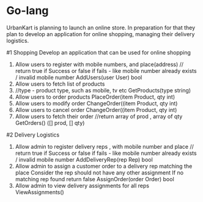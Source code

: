 # Go-lang

UrbanKart is planning to launch an online store. In preparation for that they plan to develop
an application for online shopping, managing their delivery logistics.

#1 Shopping
Develop an application that can be used for online shopping
1. Allow users to register with mobile numbers, and place(address)
// return true if Success or false if fails - like mobile number already exists / invalid
mobile number
AddUsers(user User) bool
2. Allow users to fetch list of products
3. //type - product type, such as mobile, tv etc
GetProducts(type string)
4. Allow users to order products
PlaceOrder(item Product, qty int)
5. Allow users to modify order
ChangeOrder((item Product, qty int)
6. Allow users to cancel order
ChangeOrder((item Product, qty int)
7. Allow users to fetch their order
//return array of prod , array of qty
GetOrders() ([] prod, [] qty)

#2 Delivery Logistics
1. Allow admin to register delivery reps , with mobile number and place
// return true if Success or false if fails - like mobile number already exists / invalid mobile
number
AddDeliveryRep(rep Rep) bool
2. Allow admin to assign a customer order to a delivery rep matching the place
Consider the rep should not have any other assignment
If no matching rep found return false
AssignOrder(order Order) bool
3. Allow admin to view delivery assignments for all reps
 ViewAssignments()
